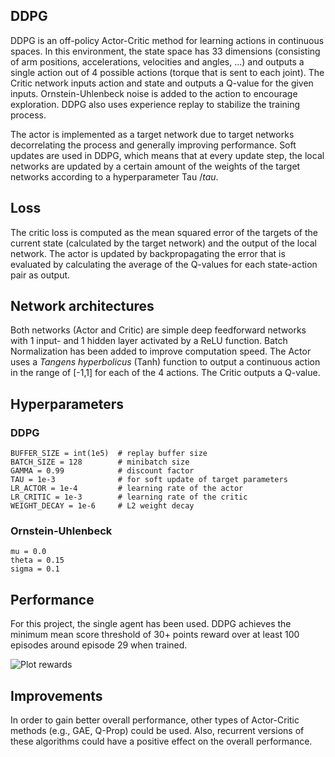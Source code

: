 ## DDPG
DDPG is an off-policy Actor-Critic method for learning actions in continuous spaces. In this environment, the state space has 33 dimensions (consisting of arm positions, accelerations, velocities and angles, ...) and outputs a single action out of 4 possible actions (torque that is sent to each joint). The Critic network inputs action and state and outputs a Q-value for the given inputs. Ornstein-Uhlenbeck noise is added to the action to encourage exploration. DDPG also uses experience replay to stabilize the training process.

The actor is implemented as a target network due to target networks decorrelating the process and generally improving performance. Soft updates are used in DDPG, which means that at every update step, the local networks are updated by a certain amount of the weights of the target networks according to a hyperparameter Tau $/tau$.

## Loss
The critic loss is computed as the mean squared error of the targets of the current state (calculated by the target network) and the output of the local network. The actor is updated by backpropagating the error that is evaluated by calculating the average of the Q-values for each state-action pair as output.

## Network architectures
Both networks (Actor and Critic) are simple deep feedforward networks with 1 input- and 1 hidden layer activated by a ReLU function. Batch Normalization has been added to improve computation speed. The Actor uses a *Tangens hyperbolicus* (Tanh) function to output a continuous action in the range of [-1,1] for each of the 4 actions. The Critic outputs a Q-value.

## Hyperparameters

### DDPG
```
BUFFER_SIZE = int(1e5)  # replay buffer size
BATCH_SIZE = 128        # minibatch size
GAMMA = 0.99            # discount factor
TAU = 1e-3              # for soft update of target parameters
LR_ACTOR = 1e-4         # learning rate of the actor
LR_CRITIC = 1e-3        # learning rate of the critic
WEIGHT_DECAY = 1e-6     # L2 weight decay
```

### Ornstein-Uhlenbeck
```
mu = 0.0 
theta = 0.15
sigma = 0.1
```

## Performance
For this project, the single agent has been used. DDPG achieves the minimum mean score threshold of 30+ points reward over at least 100 episodes around episode 29 when trained.

![Plot rewards](https://github.com/d-kleine/Udacity_DRLND/blob/main/Project2_Continuous-control/plot_rewards-mean.png)

## Improvements
In order to gain better overall performance, other types of Actor-Critic methods (e.g., GAE, Q-Prop) could be used. Also, recurrent versions of these algorithms could have a positive effect on the overall performance.
